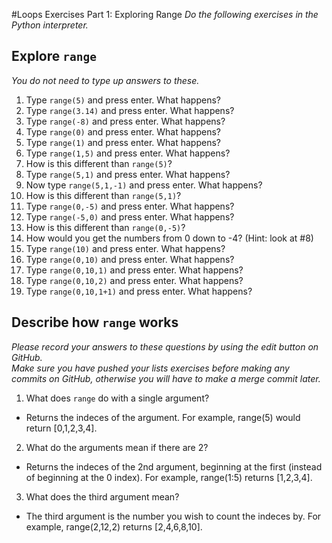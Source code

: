 #Loops Exercises Part 1: Exploring Range
*Do the following exercises in the Python interpreter.*

## Explore `range`
*You do not need to type up answers to these.*

1. Type `range(5)` and press enter. What happens? 
2. Type `range(3.14)` and press enter. What happens? 
3. Type `range(-8)` and press enter. What happens? 
4. Type `range(0)` and press enter. What happens?
5. Type `range(1)` and press enter. What happens? 
6. Type `range(1,5)` and press enter. What happens?
  1. How is this different than `range(5)`?
7. Type ``range(5,1)`` and press enter. What happens?
8. Now type `range(5,1,-1)` and press enter. What happens?
  1. How is this different than `range(5,1)`?
9. Type `range(0,-5)` and press enter. What happens?
10. Type `range(-5,0)` and press enter. What happens?
  1. How is this different than `range(0,-5)`?
  2. How would you get the numbers from 0 down to -4? (Hint: look at #8)
11. Type `range(10)` and press enter. What happens?
12. Type `range(0,10)` and press enter. What happens?
13. Type `range(0,10,1)` and press enter. What happens?
14. Type `range(0,10,2)` and press enter. What happens?
15. Type `range(0,10,1+1)` and press enter. What happens?

## Describe how `range` works
*Please record your answers to these questions by using the edit button on GitHub.  
Make sure you have pushed your lists exercises before making any commits on GitHub, otherwise you will have to make a merge commit later.*

1. What does `range` do with a single argument?
  * Returns the indeces of the argument. For example, range(5) would return [0,1,2,3,4].
2. What do the arguments mean if there are 2?
  * Returns the indeces of the 2nd argument, beginning at the first (instead of beginning at the 0 index). For example, range(1:5) returns [1,2,3,4].
3. What does the third argument mean?
  * The third argument is the number you wish to count the indeces by. For example, range(2,12,2) returns [2,4,6,8,10].

